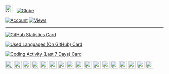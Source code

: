 [<img alt="Waving-Hand" width="24px" src="https://media.giphy.com/media/hvRJCLFzcasrR4ia7z/giphy.gif" />][website]&nbsp;&nbsp;&nbsp;[![Globe](https://github.githubassets.com/images/icons/emoji/unicode/1f30d.png)][website]

[![Account](https://img.shields.io/badge/Account-%7EKVibe.-04A8C3.svg?style=flat&logo=superuser&cacheSeconds=3600)](https://github.com/badges/shields)
[![Views](https://komarev.com/ghpvc/?username=kenny-kvibe&color=04A8C3&style=flat&label=Views)](https://github.com/antonkomarev/github-profile-views-counter)

---

[![GitHub Statistics Card](https://github-readme-stats-2ugmqm5xn-kenny-kvibe.vercel.app/api?username=kenny-kvibe&show_icons=true&include_all_commits=true&disable_animations=false&line_height=26&title_color=00BDD7&text_color=F1F1F1&icon_color=00BDD7&bg_color=40,0E1217,00353D,1C3D58&hide_border=true&cache_seconds=3600&locale=en&border_radius=5&custom_title=GitHub+Statistics)](https://github.com/anuraghazra/github-readme-stats)

[![Used Languages (On GitHub) Card](https://github-readme-stats-2ugmqm5xn-kenny-kvibe.vercel.app/api/top-langs/?username=kenny-kvibe&langs_count=10&layout=compact&card_width=445&exclude_repo=kenny-kvibe&title_color=00BDD7&text_color=F1F1F1&icon_color=00BDD7&bg_color=40,0E1217,00353D,1C3D58&hide_border=true&cache_seconds=3600&locale=en&border_radius=5&custom_title=Used+Languages+%28On+GitHub%29)](https://github.com/anuraghazra/github-readme-stats)

[![Coding Activity (Last 7 Days) Card](https://github-readme-stats-2ugmqm5xn-kenny-kvibe.vercel.app/api/wakatime?username=kennykvibe&layout=compact&line_height=26&langs_count=10&title_color=00BDD7&text_color=F1F1F1&icon_color=00BDD7&bg_color=40,0E1217,00353D,1C3D58&hide_border=true&cache_seconds=3600&border_radius=5&custom_title=Coding+Activity+%28Last+7+Days%29&range=last_7_days)](https://github.com/anuraghazra/github-readme-stats)

[<img height="24" width="24" alt="HTML" title="HTML" src="https://simpleicons.org/icons/html5.svg" />][github-repository]
[<img height="24" width="24" alt="CSS" title="CSS" src="https://simpleicons.org/icons/css3.svg" />][github-repository]
[<img height="24" width="24" alt="Wordpress" title="Wordpress" src="https://simpleicons.org/icons/wordpress.svg" />][github-repository]
[<img height="24" width="24" alt="PHP" title="PHP" src="https://simpleicons.org/icons/php.svg" />][github-repository]
[<img height="24" width="24" alt="MySQL" title="MySQL" src="https://simpleicons.org/icons/mysql.svg" />][github-repository]
[<img height="24" width="24" alt="JavaScript" title="JavaScript" src="https://simpleicons.org/icons/javascript.svg" />][github-repository]
[<img height="24" width="24" alt="TypeScript" title="TypeScript" src="https://simpleicons.org/icons/typescript.svg" />][github-repository]
[<img height="24" width="24" alt="Vue" title="Vue" src="https://simpleicons.org/icons/vuedotjs.svg" />][github-repository]
[<img height="24" width="24" alt="NodeJS" title="NodeJS" src="https://simpleicons.org/icons/nodedotjs.svg" />][github-repository]
[<img height="24" width="24" alt="Python" title="Python" src="https://simpleicons.org/icons/python.svg" />][github-repository]
[<img height="24" width="24" alt="Rust" title="Rust" src="https://simpleicons.org/icons/rust.svg" />][github-repository]
[<img height="24" width="24" alt="Java" title="Java" src="https://simpleicons.org/icons/java.svg" />][github-repository]
[<img height="24" width="24" alt="Docker" title="Docker" src="https://simpleicons.org/icons/docker.svg" />][github-repository]
[<img height="24" width="24" alt="Git" title="Git" src="https://simpleicons.org/icons/git.svg" />][github-repository]
[<img height="24" width="24" alt="MarkDown" title="MarkDown" src="https://simpleicons.org/icons/markdown.svg" />][github-repository]
[<img height="24" width="24" alt="Bash" title="Bash" src="https://simpleicons.org/icons/gnubash.svg" />][github-repository]
[<img height="24" width="24" alt="PowerShell" title="PowerShell" src="https://simpleicons.org/icons/powershell.svg" />][github-repository]

[website]: https://kvibe.pro
[github-repository]: https://github.com/kenny-kvibe/kenny-kvibe
